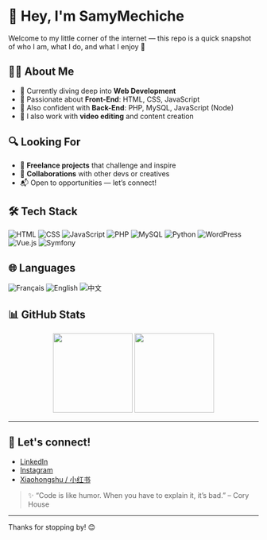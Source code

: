 # 👋 Hey, I'm SamyMechiche

Welcome to my little corner of the internet — this repo is a quick snapshot of who I am, what I do, and what I enjoy 🚀

## 👨‍💻 About Me

- 🌱 Currently diving deep into **Web Development**
- 🎨 Passionate about **Front-End**: HTML, CSS, JavaScript
- 🔧 Also confident with **Back-End**: PHP, MySQL, JavaScript (Node)
- 🎥 I also work with **video editing** and content creation

## 🔍 Looking For

- 💼 **Freelance projects** that challenge and inspire
- 🤝 **Collaborations** with other devs or creatives
- 📬 Open to opportunities — let’s connect!

## 🛠 Tech Stack

![HTML](https://img.shields.io/badge/HTML-E34F26?style=for-the-badge&logo=html5&logoColor=white)
![CSS](https://img.shields.io/badge/CSS-1572B6?style=for-the-badge&logo=css3&logoColor=white)
![JavaScript](https://img.shields.io/badge/JavaScript-F7DF1E?style=for-the-badge&logo=javascript&logoColor=black)
![PHP](https://img.shields.io/badge/PHP-777BB4?style=for-the-badge&logo=php&logoColor=white)
![MySQL](https://img.shields.io/badge/MySQL-005C84?style=for-the-badge&logo=mysql&logoColor=white)
![Python](https://img.shields.io/badge/Python-3776AB?style=for-the-badge&logo=python&logoColor=white)
![WordPress](https://img.shields.io/badge/WordPress-21759B?style=for-the-badge&logo=wordpress&logoColor=white)
![Vue.js](https://img.shields.io/badge/Vue.js-35495E?style=for-the-badge&logo=vue.js&logoColor=4FC08D)
![Symfony](https://img.shields.io/badge/Symfony-000000?style=for-the-badge&logo=symfony&logoColor=white)


## 🌐 Languages

![Français](https://img.shields.io/badge/Français-native-blue?style=for-the-badge&logo=github)
![English](https://img.shields.io/badge/English-B2--C1-blue?style=for-the-badge&logo=github)
![中文](https://img.shields.io/badge/中文-HSK3--4-red?style=for-the-badge&logo=github)

## 📊 GitHub Stats

<div align="center">
  <img src="https://github-readme-stats.vercel.app/api?username=SamyMechiche&show_icons=true&theme=tokyonight" height="160"/>
  <img src="https://github-readme-stats.vercel.app/api/top-langs/?username=SamyMechiche&layout=compact&theme=tokyonight" height="160"/>
</div>

---

## 📱 Let's connect!

- [LinkedIn](https://www.linkedin.com/in/samy-mechiche-3918a51ab)  
- [Instagram](https://www.instagram.com/samy_vmch/)  
- [Xiaohongshu / 小红书](https://www.xiaohongshu.com/user/profile/26542617444)  

> ✨ “Code is like humor. When you have to explain it, it’s bad.” – Cory House

---

Thanks for stopping by! 😊
